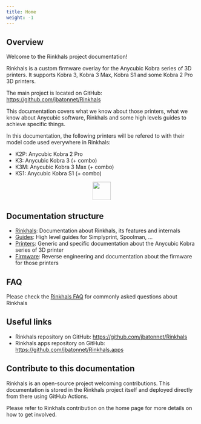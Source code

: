 ```yaml
---
title: Home
weight: -1
---
```


## Overview

Welcome to the Rinkhals project documentation!

Rinkhals is a custom firmware overlay for the Anycubic Kobra series of 3D printers. It supports Kobra 3, Kobra 3 Max, Kobra S1 and some Kobra 2 Pro 3D printers.

The main project is located on GitHub: https://github.com/jbatonnet/Rinkhals

This documentation covers what we know about those printers, what we know about Anycubic software, Rinkhals and some high levels guides to achieve specific things.

In this documentation, the following printers will be refered to with their model code used everywhere in Rinkhals:
- K2P: Anycubic Kobra 2 Pro
- K3: Anycubic Kobra 3 (+ combo)
- K3M: Anycubic Kobra 3 Max (+ combo)
- KS1: Anycubic Kobra S1 (+ combo)

<p align="center">
    <img width="48" src="https://github.com/jbatonnet/Rinkhals/blob/master/icon.png?raw=true" />
</p>

## Documentation structure

- [Rinkhals](rinkhals/): Documentation about Rinkhals, its features and internals
- [Guides](guides/): High level guides for Simplyprint, Spoolman, ...
- [Printers](printers/): Generic and specific documentation about the Anycubic Kobra series of 3D printer
- [Firmware](kobra-firmware/): Reverse engineering and documentation about the firmware for those printers

## FAQ

Please check the [Rinkhals FAQ](faq.md) for commonly asked questions about Rinkhals

## Useful links

- Rinkhals repository on GitHub: https://github.com/jbatonnet/Rinkhals
- Rinkhals apps repository on GitHub: https://github.com/jbatonnet/Rinkhals.apps

## Contribute to this documentation

Rinkhals is an open-source project welcoming contributions. This documentation is stored in the Rinkhals project itself and deployed directly from there using GitHub Actions.

Please refer to Rinkhals contribution on the home page for more details on how to get involved.
